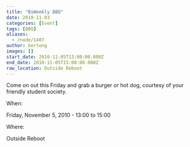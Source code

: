 ```yaml
---
title: "BiWeekly BBQ"
date: 2010-11-03
categories: [Event]
tags: [BBQ]
aliases:
  - /node/1407
author: bertong
images: []
start_date: 2010-11-05T13:00:00.000Z
end_date: 2010-11-05T15:00:00.000Z
raw_location: Outside Reboot
---
```


Come on out this Friday and grab a burger or hot dog, courtesy of your friendly student society.

When: 

Friday, November 5, 2010 - 13:00 to 15:00

Where: 

Outside Reboot
